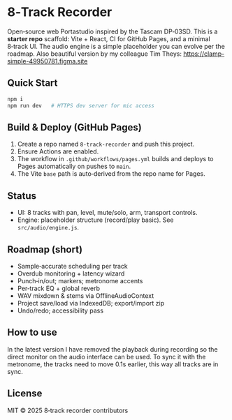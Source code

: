# 8‑Track Recorder

Open‑source web Portastudio inspired by the Tascam DP‑03SD. This is a **starter repo** scaffold: Vite + React, CI for GitHub Pages, and a minimal 8‑track UI. The audio engine is a simple placeholder you can evolve per the roadmap. Also beautiful version by my colleague Tim Theys: https://clamp-simple-49950781.figma.site

## Quick Start
```bash
npm i
npm run dev   # HTTPS dev server for mic access
```

## Build & Deploy (GitHub Pages)
1. Create a repo named `8-track-recorder` and push this project.
2. Ensure Actions are enabled.
3. The workflow in `.github/workflows/pages.yml` builds and deploys to Pages automatically on pushes to `main`.
4. The Vite `base` path is auto‑derived from the repo name for Pages.

## Status
- UI: 8 tracks with pan, level, mute/solo, arm, transport controls.
- Engine: placeholder structure (record/play basic). See `src/audio/engine.js`.

## Roadmap (short)
- Sample‑accurate scheduling per track
- Overdub monitoring + latency wizard
- Punch‑in/out; markers; metronome accents
- Per‑track EQ + global reverb
- WAV mixdown & stems via OfflineAudioContext
- Project save/load via IndexedDB; export/import zip
- Undo/redo; accessibility pass

## How to use
In the latest version I have removed the playback during recording so the direct monitor on the audio interface can be used. To sync it with the metronome, the tracks need to move  0.1s earlier, this way all tracks are in sync.

## License
MIT © 2025 8‑track recorder contributors
